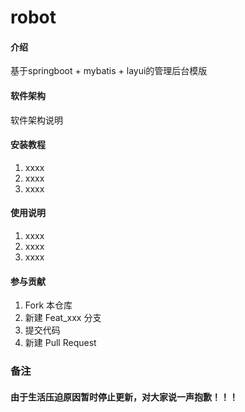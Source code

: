 # robot

#### 介绍
基于springboot + mybatis + layui的管理后台模版

#### 软件架构
软件架构说明


#### 安装教程

1. xxxx
2. xxxx
3. xxxx

#### 使用说明

1. xxxx
2. xxxx
3. xxxx

#### 参与贡献

1. Fork 本仓库
2. 新建 Feat_xxx 分支
3. 提交代码
4. 新建 Pull Request





### 备注
#### 由于生活压迫原因暂时停止更新，对大家说一声抱歉！！！
